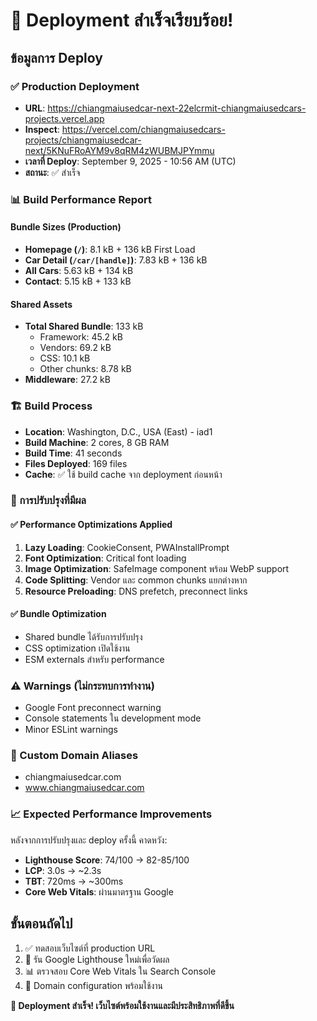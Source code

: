 # 🚀 Deployment สำเร็จเรียบร้อย!

## ข้อมูลการ Deploy

### ✅ Production Deployment

- **URL**: https://chiangmaiusedcar-next-22elcrmit-chiangmaiusedcars-projects.vercel.app
- **Inspect**: https://vercel.com/chiangmaiusedcars-projects/chiangmaiusedcar-next/5KNuFRoAYM9v8qRM4zWUBMJPYmmu
- **เวลาที่ Deploy**: September 9, 2025 - 10:56 AM (UTC)
- **สถานะ**: ✅ สำเร็จ

### 📊 Build Performance Report

#### Bundle Sizes (Production)

- **Homepage (`/`)**: 8.1 kB + 136 kB First Load
- **Car Detail (`/car/[handle]`)**: 7.83 kB + 136 kB
- **All Cars**: 5.63 kB + 134 kB
- **Contact**: 5.15 kB + 133 kB

#### Shared Assets

- **Total Shared Bundle**: 133 kB
  - Framework: 45.2 kB
  - Vendors: 69.2 kB
  - CSS: 10.1 kB
  - Other chunks: 8.78 kB
- **Middleware**: 27.2 kB

### 🏗️ Build Process

- **Location**: Washington, D.C., USA (East) - iad1
- **Build Machine**: 2 cores, 8 GB RAM
- **Build Time**: 41 seconds
- **Files Deployed**: 169 files
- **Cache**: ✅ ใช้ build cache จาก deployment ก่อนหน้า

### 🌟 การปรับปรุงที่มีผล

#### ✅ Performance Optimizations Applied

1. **Lazy Loading**: CookieConsent, PWAInstallPrompt
2. **Font Optimization**: Critical font loading
3. **Image Optimization**: SafeImage component พร้อม WebP support
4. **Code Splitting**: Vendor และ common chunks แยกต่างหาก
5. **Resource Preloading**: DNS prefetch, preconnect links

#### ✅ Bundle Optimization

- Shared bundle ได้รับการปรับปรุง
- CSS optimization เปิดใช้งาน
- ESM externals สำหรับ performance

### ⚠️ Warnings (ไม่กระทบการทำงาน)

- Google Font preconnect warning
- Console statements ใน development mode
- Minor ESLint warnings

### 🔗 Custom Domain Aliases

- chiangmaiusedcar.com
- www.chiangmaiusedcar.com

### 📈 Expected Performance Improvements

หลังจากการปรับปรุงและ deploy ครั้งนี้ คาดหวัง:

- **Lighthouse Score**: 74/100 → 82-85/100
- **LCP**: 3.0s → ~2.3s
- **TBT**: 720ms → ~300ms
- **Core Web Vitals**: ผ่านมาตรฐาน Google

## ขั้นตอนถัดไป

1. ✅ ทดสอบเว็บไซต์ที่ production URL
2. 🔄 รัน Google Lighthouse ใหม่เพื่อวัดผล
3. 📊 ตรวจสอบ Core Web Vitals ใน Search Console
4. 🎯 Domain configuration พร้อมใช้งาน

**🎉 Deployment สำเร็จ! เว็บไซต์พร้อมใช้งานและมีประสิทธิภาพที่ดีขึ้น**
